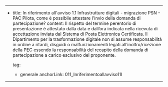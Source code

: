 ---
  - title: In riferimento all'avviso 1.1 Infrastrutture digitali - migrazione PSN - PAC Pilota, come è possibile attestare l'invio della domanda di partecipazione?
    content: Il rispetto del termine perentorio di presentazione è attestato dalla data e dall’ora indicata nella ricevuta di accettazione inviata dal Sistema di Posta Elettronica Certificata. Il Dipartimento per la trasformazione digitale non si assume responsabilità in ordine a ritardi, disguidi o malfunzionamenti legati all’inoltro/ricezione della PEC essendo la responsabilità del recapito della domanda di partecipazione a carico esclusivo del proponente.

    tag:
      - generale
    anchorLink: 011_Inriferimentoallavviso11I
---